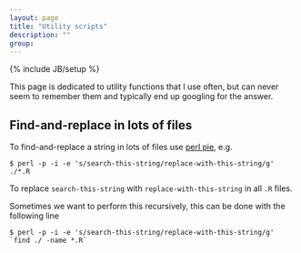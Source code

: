 ```yaml
---
layout: page
title: "Utility scripts"
description: ""
group: 
---
```

{% include JB/setup %}

This page is dedicated to utility functions that I use often, but can never seem to remember them and typically end up googling for the answer. 

## Find-and-replace in lots of files

To find-and-replace a string in lots of files use [perl pie](https://www.garron.me/en/bits/pearl-pie-search-replace-substitute-text-all-files-terminal.html), e.g. 

    $ perl -p -i -e 's/search-this-string/replace-with-this-string/g' ./*.R
    
To replace `search-this-string` with `replace-with-this-string` in all `.R` files.

Sometimes we want to perform this recursively, 
this can be done with the following line

    $ perl -p -i -e 's/search-this-string/replace-with-this-string/g' `find ./ -name *.R`
